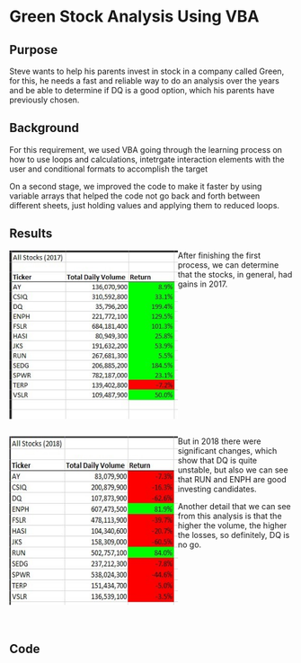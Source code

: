 # Green Stock Analysis Using VBA
## Purpose

Steve wants to help his parents invest in stock in a company called Green, for this, he needs a fast and reliable way to do an analysis over the years and be able to determine if DQ is a good option, which his parents have previously chosen.

## Background

For this requirement, we used VBA going through the learning process on how to use loops and calculations, intetrgate interaction elements with the user and  conditional formats to accomplish the target

On a second stage, we improved the code to make it faster by using variable arrays that helped the code not go back and forth between different sheets, just holding values and applying them to reduced loops.

## Results


<img align="left" width="300" height="300" src="https://github.com/adolfoxitlan/stock-analysis/blob/main/Resources/Resultados2017.jpg"> After finishing the first process, we can determine that the stocks, in general, had gains in 2017.

<br clear="left"/>
<br clear="left"/>

<img align="left" width="300" height="300" src="https://github.com/adolfoxitlan/stock-analysis/blob/main/Resources/Resultados2018.jpg"> But in 2018 there were significant changes, which show that DQ is quite unstable, but also we can see that RUN and ENPH are good investing candidates.

Another detail that we can see from this analysis is that the higher the volume, the higher the losses, so definitely, DQ is no go.
<br/>
<br/>
<br/>
<br/>
<br/>
<br/>
<br/>
<br/>
<br/>
## Code


